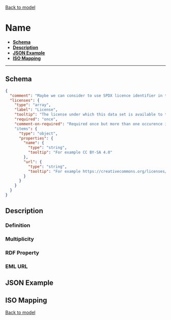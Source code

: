 [Back to model](_base.md)

# Name

- **[Schema](#schema)**
- **[Description](#description)**
- **[JSON Example](#json-example)**
- **[ISO Mapping](#iso-mapping)**
---
## Schema
```json
{
  "comment": "Maybe we can consider to use SPDX licence identifier in the future: https://spdx.org/licenses/",
  "licenses": {
    "type": "array",
    "label": "License",
    "tooltip": "The license under which this data set is available to the users (e.g. GPL, Apache v2 or Commercial). Please use the License Selector for help and additional information.",
    "required": "once",
    "comment-on-required": "Required once but more than one occurence is allowed."
    "items": {
      "type": "object",
      "properties": {
        "name": {
          "type": "string",
          "tooltip": "For example CC BY-SA 4.0"
        },
        "url": {
          "type": "string",
          "tooltip": "For example https://creativecommons.org/licenses/by-sa/4.0/deed.en",
        }
      }
    }
  }
}
```
## Description
### Definition
### Multiplicity
### RDF Property
### EML URL

## JSON Example
## ISO Mapping

[Back to model](_base.md)